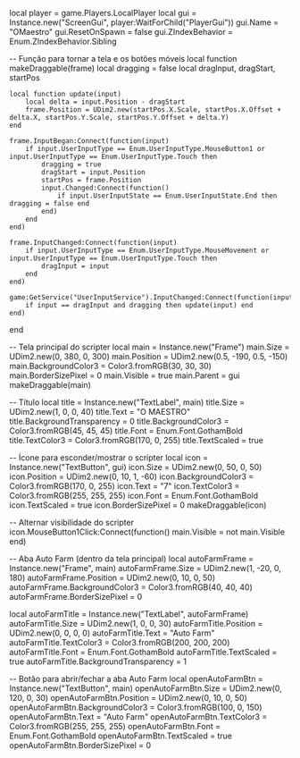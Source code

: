 local player = game.Players.LocalPlayer
local gui = Instance.new("ScreenGui", player:WaitForChild("PlayerGui"))
gui.Name = "OMaestro"
gui.ResetOnSpawn = false
gui.ZIndexBehavior = Enum.ZIndexBehavior.Sibling

-- Função para tornar a tela e os botões móveis
local function makeDraggable(frame)
    local dragging = false
    local dragInput, dragStart, startPos

    local function update(input)
        local delta = input.Position - dragStart
        frame.Position = UDim2.new(startPos.X.Scale, startPos.X.Offset + delta.X, startPos.Y.Scale, startPos.Y.Offset + delta.Y)
    end

    frame.InputBegan:Connect(function(input)
        if input.UserInputType == Enum.UserInputType.MouseButton1 or input.UserInputType == Enum.UserInputType.Touch then
            dragging = true
            dragStart = input.Position
            startPos = frame.Position
            input.Changed:Connect(function()
                if input.UserInputState == Enum.UserInputState.End then dragging = false end
            end)
        end
    end)

    frame.InputChanged:Connect(function(input)
        if input.UserInputType == Enum.UserInputType.MouseMovement or input.UserInputType == Enum.UserInputType.Touch then
            dragInput = input
        end
    end)

    game:GetService("UserInputService").InputChanged:Connect(function(input)
        if input == dragInput and dragging then update(input) end
    end)
end

-- Tela principal do scripter
local main = Instance.new("Frame")
main.Size = UDim2.new(0, 380, 0, 300)
main.Position = UDim2.new(0.5, -190, 0.5, -150)
main.BackgroundColor3 = Color3.fromRGB(30, 30, 30)
main.BorderSizePixel = 0
main.Visible = true
main.Parent = gui
makeDraggable(main)

-- Título
local title = Instance.new("TextLabel", main)
title.Size = UDim2.new(1, 0, 0, 40)
title.Text = "O MAESTRO"
title.BackgroundTransparency = 0
title.BackgroundColor3 = Color3.fromRGB(45, 45, 45)
title.Font = Enum.Font.GothamBold
title.TextColor3 = Color3.fromRGB(170, 0, 255)
title.TextScaled = true

-- Ícone para esconder/mostrar o scripter
local icon = Instance.new("TextButton", gui)
icon.Size = UDim2.new(0, 50, 0, 50)
icon.Position = UDim2.new(0, 10, 1, -60)
icon.BackgroundColor3 = Color3.fromRGB(170, 0, 255)
icon.Text = "7"
icon.TextColor3 = Color3.fromRGB(255, 255, 255)
icon.Font = Enum.Font.GothamBold
icon.TextScaled = true
icon.BorderSizePixel = 0
makeDraggable(icon)

-- Alternar visibilidade do scripter
icon.MouseButton1Click:Connect(function()
    main.Visible = not main.Visible
end)

-- Aba Auto Farm (dentro da tela principal)
local autoFarmFrame = Instance.new("Frame", main)
autoFarmFrame.Size = UDim2.new(1, -20, 0, 180)
autoFarmFrame.Position = UDim2.new(0, 10, 0, 50)
autoFarmFrame.BackgroundColor3 = Color3.fromRGB(40, 40, 40)
autoFarmFrame.BorderSizePixel = 0

local autoFarmTitle = Instance.new("TextLabel", autoFarmFrame)
autoFarmTitle.Size = UDim2.new(1, 0, 0, 30)
autoFarmTitle.Position = UDim2.new(0, 0, 0, 0)
autoFarmTitle.Text = "Auto Farm"
autoFarmTitle.TextColor3 = Color3.fromRGB(200, 200, 200)
autoFarmTitle.Font = Enum.Font.GothamBold
autoFarmTitle.TextScaled = true
autoFarmTitle.BackgroundTransparency = 1

-- Botão para abrir/fechar a aba Auto Farm
local openAutoFarmBtn = Instance.new("TextButton", main)
openAutoFarmBtn.Size = UDim2.new(0, 120, 0, 30)
openAutoFarmBtn.Position = UDim2.new(0, 10, 0, 50)
openAutoFarmBtn.BackgroundColor3 = Color3.fromRGB(100, 0, 150)
openAutoFarmBtn.Text = "Auto Farm"
openAutoFarmBtn.TextColor3 = Color3.fromRGB(255, 255, 255)
openAutoFarmBtn.Font = Enum.Font.GothamBold
openAutoFarmBtn.TextScaled = true
openAutoFarmBtn.BorderSizePixel = 0
